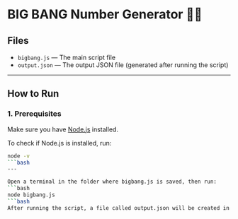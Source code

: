 # BIG BANG Number Generator 🔢💥

## Files

- `bigbang.js` — The main script file
- `output.json` — The output JSON file (generated after running the script)

---

##  How to Run

### 1. Prerequisites
Make sure you have [Node.js](https://nodejs.org/) installed.

To check if Node.js is installed, run:

```bash
node -v
```bash
---

Open a terminal in the folder where bigbang.js is saved, then run:
```bash
node bigbang.js
```bash
After running the script, a file called output.json will be created in the same directory. 
